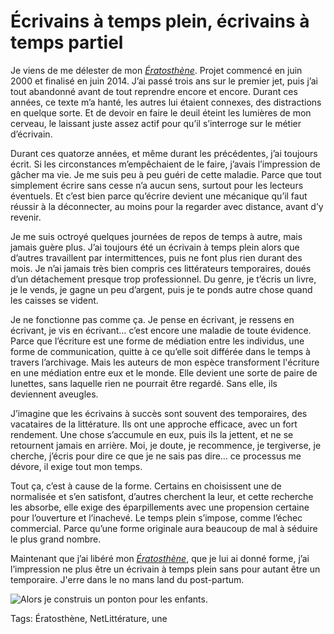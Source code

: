 # Écrivains à temps plein, écrivains à temps partiel

Je viens de me délester de mon [*Ératosthène*](http://blog.tcrouzet.com/eratosthene/). Projet commencé en juin 2000 et finalisé en juin 2014. J’ai passé trois ans sur le premier jet, puis j’ai tout abandonné avant de tout reprendre encore et encore. Durant ces années, ce texte m’a hanté, les autres lui étaient connexes, des distractions en quelque sorte. Et de devoir en faire le deuil éteint les lumières de mon cerveau, le laissant juste assez actif pour qu’il s’interroge sur le métier d’écrivain.<span id="more-35965"></span>

Durant ces quatorze années, et même durant les précédentes, j’ai toujours écrit. Si les circonstances m’empêchaient de le faire, j’avais l’impression de gâcher ma vie. Je me suis peu à peu guéri de cette maladie. Parce que tout simplement écrire sans cesse n’a aucun sens, surtout pour les lecteurs éventuels. Et c’est bien parce qu’écrire devient une mécanique qu’il faut réussir à la déconnecter, au moins pour la regarder avec distance, avant d’y revenir.

Je me suis octroyé quelques journées de repos de temps à autre, mais jamais guère plus. J’ai toujours été un écrivain à temps plein alors que d’autres travaillent par intermittences, puis ne font plus rien durant des mois. Je n’ai jamais très bien compris ces littérateurs temporaires, doués d’un détachement presque trop professionnel. Du genre, je t’écris un livre, je le vends, je gagne un peu d’argent, puis je te ponds autre chose quand les caisses se vident.

Je ne fonctionne pas comme ça. Je pense en écrivant, je ressens en écrivant, je vis en écrivant… c’est encore une maladie de toute évidence. Parce que l’écriture est une forme de médiation entre les individus, une forme de communication, quitte à ce qu’elle soit différée dans le temps à travers l’archivage. Mais les auteurs de mon espèce transforment l'écriture en une médiation entre eux et le monde. Elle devient une sorte de paire de lunettes, sans laquelle rien ne pourrait être regardé. Sans elle, ils deviennent aveugles.

J’imagine que les écrivains à succès sont souvent des temporaires, des vacataires de la littérature. Ils ont une approche efficace, avec un fort rendement. Une chose s’accumule en eux, puis ils la jettent, et ne se retournent jamais en arrière. Moi, je doute, je recommence, je tergiverse, je cherche, j’écris pour dire ce que je ne sais pas dire… ce processus me dévore, il exige tout mon temps.

Tout ça, c’est à cause de la forme. Certains en choisissent une de normalisée et s’en satisfont, d’autres cherchent la leur, et cette recherche les absorbe, elle exige des éparpillements avec une propension certaine pour l’ouverture et l’inachevé. Le temps plein s’impose, comme l’échec commercial. Parce qu’une forme originale aura beaucoup de mal à séduire le plus grand nombre.

Maintenant que j’ai libéré mon [*Ératosthène*](http://blog.tcrouzet.com/eratosthene/), que je lui ai donné forme, j’ai l’impression ne plus être un écrivain à temps plein sans pour autant être un temporaire. J'erre dans le no mans land du post-partum.

![Alors je construis un ponton pour les enfants.](http://blog.tcrouzet.comhttps://tcrouzet.com/images_tc/2014/06/soir.jpg)



Tags: Ératosthène, NetLittérature, une